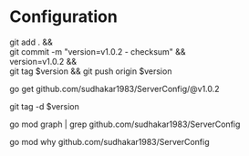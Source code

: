 # Configuration


git add . && \
git commit -m "version=v1.0.2 - checksum" && \
version=v1.0.2 && \
git tag $version && git push origin $version


go get github.com/sudhakar1983/ServerConfig/@v1.0.2



git tag -d $version

go mod graph | grep github.com/sudhakar1983/ServerConfig

go mod why github.com/sudhakar1983/ServerConfig